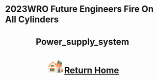 2023WRO Future Engineers Fire On All Cylinders  
====
# <div align="center">Power_supply_system</div> 


# <div align="center">![HOME](../../other/img/Home.png)[Return Home](../../)</div>  

